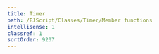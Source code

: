 ```yaml
---
title: Timer
path: /EJScript/Classes/Timer/Member functions
intellisense: 1
classref: 1
sortOrder: 9207
---
```





